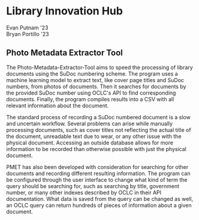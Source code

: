 # Library Innovation Hub

Evan Putnam '23 \
Bryan Portillo '23

## Photo Metadata Extractor Tool
The Photo-Metadata-Extractor-Tool aims to speed the processing of library documents using the SuDoc numbering scheme.
The program uses a machine learning model to extract text, like cover page titles and SuDoc numbers, from photos of 
documents. Then it searches for documents by the provided SuDoc number using OCLC's API to find corresponding documents.
Finally, the program compiles results into a CSV with all relevant information about the document.

The standard process of recording a SuDoc numbered document is a slow and uncertain workflow. Several problems can arise
while manually processing documents, such as cover titles not reflecting the actual title of the document, unreadable 
text due to wear, or any other issue with the physical document. Accessing an outside database allows for more 
information to be recorded than otherwise possible with just the physical document.

PMET has also been developed with consideration for searching for other documents and recording different resulting
information. The program can be configured through the user interface to change what kind of term the query should be
searching for, such as searching by title, government number, or many other indexes described by OCLC in their API
documentation. What data is saved from the query can be changed as well, an OCLC query can return hundreds of pieces of
information about a given document.